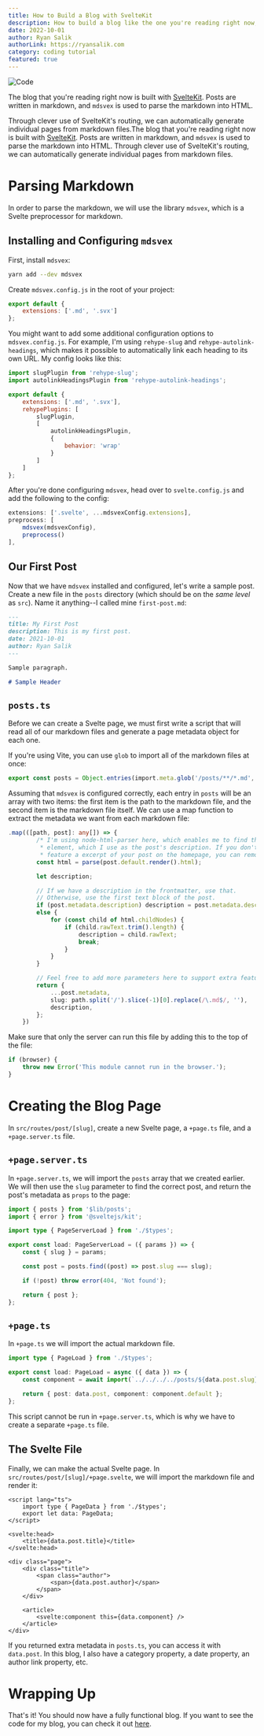 ```yaml
---
title: How to Build a Blog with SvelteKit
description: How to build a blog like the one you're reading right now, using SvelteKit.
date: 2022-10-01
author: Ryan Salik
authorLink: https://ryansalik.com
category: coding tutorial
featured: true
---
```


![Code](../imgs/first-post/website-source.png)

The blog that you're reading right now is built with [SvelteKit](https://kit.svelte.dev/). Posts are written in markdown, and `mdsvex` is used to parse the markdown into HTML.

Through clever use of SvelteKit's routing, we can automatically generate individual pages from markdown files.The blog that you're reading right now is built with [SvelteKit](https://kit.svelte.dev/). Posts are written in markdown, and `mdsvex` is used to parse the markdown into HTML. Through clever use of SvelteKit's routing, we can automatically generate individual pages from markdown files.

# Parsing Markdown

In order to parse the markdown, we will use the library `mdsvex`, which is a Svelte preprocessor for markdown.

## Installing and Configuring `mdsvex`

First, install `mdsvex`:

```bash
yarn add --dev mdsvex
```

Create `mdsvex.config.js` in the root of your project:

```js
export default {
	extensions: ['.md', '.svx']
};
```

You might want to add some additional configuration options to `mdsvex.config.js`. For example, I'm using `rehype-slug` and `rehype-autolink-headings`, which makes it possible to automatically link each heading to its own URL. My config looks like this:

```js
import slugPlugin from 'rehype-slug';
import autolinkHeadingsPlugin from 'rehype-autolink-headings';

export default {
	extensions: ['.md', '.svx'],
	rehypePlugins: [
		slugPlugin,
		[
			autolinkHeadingsPlugin,
			{
				behavior: 'wrap'
			}
		]
	]
};
```

After you're done configuring `mdsvex`, head over to `svelte.config.js` and add the following to the config:

```js
extensions: ['.svelte', ...mdsvexConfig.extensions],
preprocess: [
    mdsvex(mdsvexConfig),
    preprocess()
],
```

## Our First Post

Now that we have `mdsvex` installed and configured, let's write a sample post. Create a new file in the `posts` directory (which should be on the _same level_ as `src`). Name it anything--I called mine `first-post.md`:

```md
---
title: My First Post
description: This is my first post.
date: 2021-10-01
author: Ryan Salik
---

Sample paragraph.

# Sample Header
```

## `posts.ts`

Before we can create a Svelte page, we must first write a script that will read all of our markdown files and generate a page metadata object for each one.

If you're using Vite, you can use `glob` to import all of the markdown files at once:

```ts
export const posts = Object.entries(import.meta.glob('/posts/**/*.md', { eager: true }));
```

Assuming that `mdsvex` is configured correctly, each entry in `posts` will be an array with two items: the first item is the path to the markdown file, and the second item is the markdown file itself. We can use a map function to extract the metadata we want from each markdown file:

```ts
.map(([path, post]: any[]) => {
		/* I'm using node-html-parser here, which enables me to find the first text
		 * element, which I use as the post's description. If you don't want to
		 * feature a excerpt of your post on the homepage, you can remove this. */
		const html = parse(post.default.render().html);

		let description;

		// If we have a description in the frontmatter, use that.
		// Otherwise, use the first text block of the post.
		if (post.metadata.description) description = post.metadata.description;
		else {
			for (const child of html.childNodes) {
				if (child.rawText.trim().length) {
					description = child.rawText;
					break;
				}
			}
		}

		// Feel free to add more parameters here to support extra features
		return {
			...post.metadata,
			slug: path.split('/').slice(-1)[0].replace(/\.md$/, ''),
			description,
		};
	})
```

Make sure that only the server can run this file by adding this to the top of the file:

```ts
if (browser) {
	throw new Error('This module cannot run in the browser.');
}
```

# Creating the Blog Page

In `src/routes/post/[slug]`, create a new Svelte page, a `+page.ts` file, and a `+page.server.ts` file.

## `+page.server.ts`

In `+page.server.ts`, we will import the `posts` array that we created earlier. We will then use the `slug` parameter to find the correct post, and return the post's metadata as `props` to the page:

```ts
import { posts } from '$lib/posts';
import { error } from '@sveltejs/kit';

import type { PageServerLoad } from './$types';

export const load: PageServerLoad = ({ params }) => {
	const { slug } = params;

	const post = posts.find((post) => post.slug === slug);

	if (!post) throw error(404, 'Not found');

	return { post };
};
```

## `+page.ts`

In `+page.ts` we will import the actual markdown file.

```ts
import type { PageLoad } from './$types';

export const load: PageLoad = async ({ data }) => {
	const component = await import(`../../../../posts/${data.post.slug}.md`);

	return { post: data.post, component: component.default };
};
```

This script cannot be run in `+page.server.ts`, which is why we have to create a separate `+page.ts` file.

## The Svelte File

Finally, we can make the actual Svelte page. In `src/routes/post/[slug]/+page.svelte`, we will import the markdown file and render it:

```svelte
<script lang="ts">
	import type { PageData } from './$types';
	export let data: PageData;
</script>

<svelte:head>
	<title>{data.post.title}</title>
</svelte:head>

<div class="page">
	<div class="title">
		<span class="author">
			<span>{data.post.author}</span>
		</span>
	</div>

	<article>
		<svelte:component this={data.component} />
	</article>
</div>
```

If you returned extra metadata in `posts.ts`, you can access it with `data.post`. In this blog, I also have a category property, a date property, an author link property, etc.

# Wrapping Up

That's it! You should now have a fully functional blog. If you want to see the code for my blog, you can check it out [here](https://github.com/rsalik/concurrently-blog).
